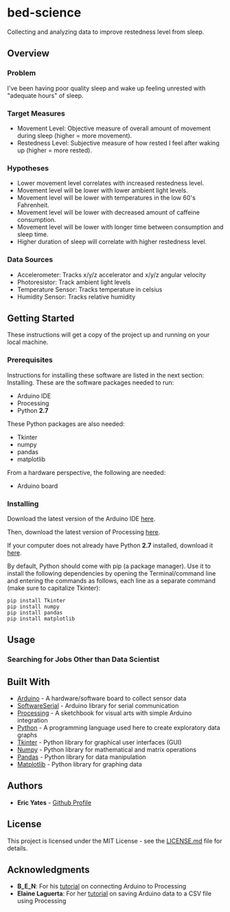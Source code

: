 # bed-science

Collecting and analyzing data to improve restedness level from sleep.

## Overview

### Problem

I've been having poor quality sleep and wake up feeling unrested with "adequate hours" of sleep.

### Target Measures

* Movement Level: Objective measure of overall amount of movement during sleep (higher = more movement).
* Restedness Level: Subjective measure of how rested I feel after waking up (higher = more rested).

### Hypotheses

* Lower movement level correlates with increased restedness level.
* Movement level will be lower with lower ambient light levels.
* Movement level will be lower with temperatures in the low 60's Fahrenheit.
* Movement level will be lower with decreased amount of caffeine consumption.
* Movement level will be lower with longer time between consumption and sleep time.
* Higher duration of sleep will correlate with higher restedness level.

### Data Sources

* Accelerometer: Tracks x/y/z accelerator and x/y/z angular velocity
* Photoresistor: Track ambient light levels
* Temperature Sensor: Tracks temperature in celsius
* Humidity Sensor: Tracks relative humidity


## Getting Started

These instructions will get a copy of the project up and running on your local machine.

### Prerequisites

Instructions for installing these software are listed in the next section: Installing. These are the software packages needed to run:

* Arduino IDE
* Processing
* Python **2.7**

These Python packages are also needed:

* Tkinter
* numpy
* pandas
* matplotlib

From a hardware perspective, the following are needed:

* Arduino board

### Installing

Download the latest version of the Arduino IDE [here](https://www.arduino.cc/en/Main/Software). 

Then, download the latest version of Processing [here](https://processing.org/download/).

If your computer does not already have Python **2.7** installed, download it [here](https://www.python.org/downloads/).

By default, Python should come with pip (a package manager). Use it to install the following dependencies by opening the Terminal/command line and entering the commands as follows, each line as a separate command (make sure to capitalize Tkinter):

```
pip install Tkinter
pip install numpy
pip install pandas
pip install matplotlib
```


## Usage

### 

### Searching for Jobs Other than Data Scientist




## Built With

* [Arduino](https://www.arduino.cc/en/Guide/Introduction) - A hardware/software board to collect sensor data
* [SoftwareSerial](https://www.arduino.cc/en/Reference/softwareSerial) - Arduino library for serial communication
* [Processing](https://processing.org/overview/) - A sketchbook for visual arts with simple Arduino integration
* [Python](https://www.python.org/about/) - A programming language used here to create exploratory data graphs
* [Tkinter](https://docs.python.org/2/library/tkinter.html) - Python library for graphical user interfaces (GUI)
* [Numpy](http://www.numpy.org/) - Python library for mathematical and matrix operations 
* [Pandas](https://pandas.pydata.org/pandas-docs/stable/) - Python library for data manipulation
* [Matplotlib](https://matplotlib.org/) - Python library for graphing data


## Authors

* **Eric Yates** - [Github Profile](https://github.com/eric-yates)

## License

This project is licensed under the MIT License - see the [LICENSE.md](/LICENSE.md) file for details.

## Acknowledgments

* **B_E_N**: For his [tutorial](https://learn.sparkfun.com/tutorials/connecting-arduino-to-processing) on connecting Arduino to Processing  
* **Elaine Laguerta**: For her [tutorial](http://www.hackerscapes.com/2014/11/how-to-save-data-from-arduino-to-a-csv-file-using-processing/) on saving Arduino data to a CSV file using Processing
